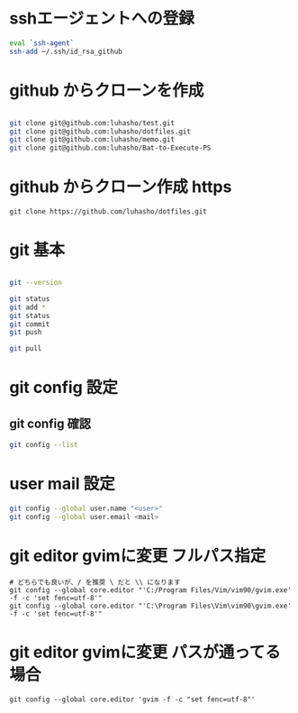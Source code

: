 # sshエージェントへの登録

```bash
eval `ssh-agent`
ssh-add ~/.ssh/id_rsa_github

```

# github からクローンを作成

```bash

git clone git@github.com:luhasho/test.git
git clone git@github.com:luhasho/dotfiles.git
git clone git@github.com:luhasho/memo.git
git clone git@github.com:luhasho/Bat-to-Execute-PS

```

# github からクローン作成 https
```
git clone https://github.com/luhasho/dotfiles.git

```

# git 基本

```bash

git --version

git status
git add *
git status
git commit
git push

git pull

```

# git config 設定

## git config 確認
```bash
git config --list

```

# user mail 設定
```bash
git config --global user.name "<user>"
git config --global user.email <mail>
```

# git editor gvimに変更 フルパス指定
```
# どちらでも良いが、/ を推奨 \ だと \\ になります
git config --global core.editor "'C:/Program Files/Vim/vim90/gvim.exe' -f -c 'set fenc=utf-8'"
git config --global core.editor "'C:\Program Files\Vim\vim90\gvim.exe' -f -c 'set fenc=utf-8'"

```

# git editor gvimに変更 パスが通ってる場合
```
git config --global core.editor 'gvim -f -c "set fenc=utf-8"'

```

